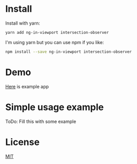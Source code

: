 # Install

Install with yarn:

```sh
yarn add ng-in-viewport intersection-observer
```

I'm using yarn but you can use npm if you like:

```sh
npm install --save ng-in-viewport intersection-observer
```

# Demo

[Here](https://embed.plnkr.co/jJe2MTPKQ1avFxKhgBRb/) is example app

# Simple usage example

ToDo: Fill this with some example

# License

[MIT](https://github.com/k3nsei/angular2-in-viewport/blob/master/LICENSE)
